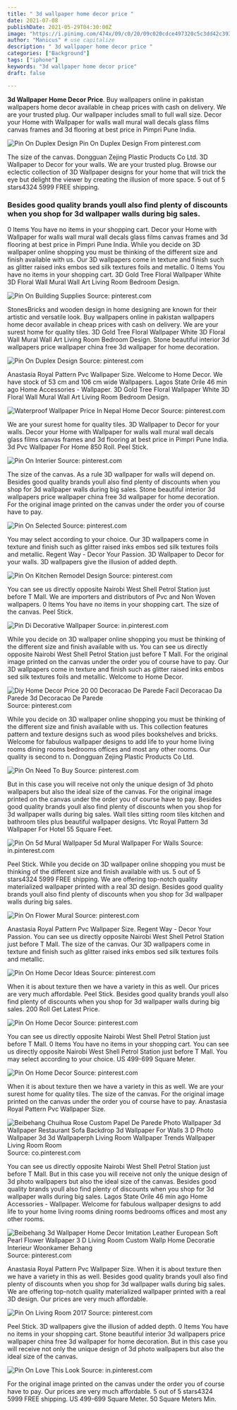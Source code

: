 ```yaml
---
title: " 3d wallpaper home decor price "
date: 2021-07-08
publishDate: 2021-05-29T04:30:00Z
image: "https://i.pinimg.com/474x/09/c0/20/09c020cdce497320c5c3dd42c3933729.jpg"
author: "Manicus" # use capitalize
description: " 3d wallpaper home decor price "
categories: ["Background"]
tags: ["iphone"]
keywords: "3d wallpaper home decor price"
draft: false

---
```



**3d Wallpaper Home Decor Price**. Buy wallpapers online in pakistan wallpapers home decor available in cheap prices with cash on delivery. We are your trusted plug. Our wallpaper includes small to full wall size. Decor your Home with Wallpaper for walls wall mural wall decals glass films canvas frames and 3d flooring at best price in Pimpri Pune India.

![Pin On Duplex Design](https://i.pinimg.com/originals/1e/2e/e7/1e2ee70569dd60c6b492ede143449096.jpg "Pin On Duplex Design")
Pin On Duplex Design From pinterest.com


The size of the canvas. Dongguan Zejing Plastic Products Co Ltd. 3D Wallpaper to Decor for your walls. We are your trusted plug. Browse our eclectic collection of 3D Wallpaper designs for your home that will trick the eye but delight the viewer by creating the illusion of more space. 5 out of 5 stars4324 5999 FREE shipping.

### Besides good quality brands youll also find plenty of discounts when you shop for 3d wallpaper walls during big sales.

0 Items You have no items in your shopping cart. Decor your Home with Wallpaper for walls wall mural wall decals glass films canvas frames and 3d flooring at best price in Pimpri Pune India. While you decide on 3D wallpaper online shopping you must be thinking of the different size and finish available with us. Our 3D wallpapers come in texture and finish such as glitter raised inks embos sed silk textures foils and metallic. 0 Items You have no items in your shopping cart. 3D Gold Tree Floral Wallpaper White 3D Floral Wall Mural Wall Art Living Room Bedroom Design.


![Pin On Building Supplies](https://i.pinimg.com/originals/82/fd/66/82fd661756ab5b701248de21d4840acd.jpg "Pin On Building Supplies")
Source: pinterest.com

StonesBricks and wooden design in home designing are known for their artistic and versatile look. Buy wallpapers online in pakistan wallpapers home decor available in cheap prices with cash on delivery. We are your surest home for quality tiles. 3D Gold Tree Floral Wallpaper White 3D Floral Wall Mural Wall Art Living Room Bedroom Design. Stone beautiful interior 3d wallpapers price wallpaper china free 3d wallpaper for home decoration.

![Pin On Duplex Design](https://i.pinimg.com/originals/1e/2e/e7/1e2ee70569dd60c6b492ede143449096.jpg "Pin On Duplex Design")
Source: pinterest.com

Anastasia Royal Pattern Pvc Wallpaper Size. Welcome to Home Decor. We have stock of 53 cm and 106 cm wide Wallpapers. Lagos State Orile 46 min ago Home Accessories - Wallpaper. 3D Gold Tree Floral Wallpaper White 3D Floral Wall Mural Wall Art Living Room Bedroom Design.

![Waterproof Wallpaper Price In Nepal Home Decor](https://i.pinimg.com/474x/f6/99/c9/f699c96328ba2df7d8489c033f572c42.jpg "Waterproof Wallpaper Price In Nepal Home Decor")
Source: pinterest.com

We are your surest home for quality tiles. 3D Wallpaper to Decor for your walls. Decor your Home with Wallpaper for walls wall mural wall decals glass films canvas frames and 3d flooring at best price in Pimpri Pune India. 3d Pvc Wallpaper For Home 850 Roll. Peel Stick.

![Pin On Interier](https://i.pinimg.com/originals/1c/76/d7/1c76d7a5df70fe0e34b61dbe5038f0c6.jpg "Pin On Interier")
Source: pinterest.com

The size of the canvas. As a rule 3D wallpaper for walls will depend on. Besides good quality brands youll also find plenty of discounts when you shop for 3d wallpaper walls during big sales. Stone beautiful interior 3d wallpapers price wallpaper china free 3d wallpaper for home decoration. For the original image printed on the canvas under the order you of course have to pay.

![Pin On Selected](https://i.pinimg.com/originals/dc/a2/f5/dca2f58c3869aaa8fd5143a144f49b29.jpg "Pin On Selected")
Source: pinterest.com

You may select according to your choice. Our 3D wallpapers come in texture and finish such as glitter raised inks embos sed silk textures foils and metallic. Regent Way - Decor Your Passion. 3D Wallpaper to Decor for your walls. 3D wallpapers give the illusion of added depth.

![Pin On Kitchen Remodel Design](https://i.pinimg.com/originals/f7/16/99/f7169914ddc6e3f78fbe592281868470.jpg "Pin On Kitchen Remodel Design")
Source: pinterest.com

You can see us directly opposite Nairobi West Shell Petrol Station just before T Mall. We are importers and distributors of Pvc and Non Woven wallpapers. 0 Items You have no items in your shopping cart. The size of the canvas. Peel Stick.

![Pin Di Decorative Wallpaper](https://i.pinimg.com/originals/e9/d0/99/e9d099f416845e2c76b79a8b60c2ee41.jpg "Pin Di Decorative Wallpaper")
Source: in.pinterest.com

While you decide on 3D wallpaper online shopping you must be thinking of the different size and finish available with us. You can see us directly opposite Nairobi West Shell Petrol Station just before T Mall. For the original image printed on the canvas under the order you of course have to pay. Our 3D wallpapers come in texture and finish such as glitter raised inks embos sed silk textures foils and metallic. Welcome to Home Decor.

![Diy Home Decor Price 20 00 Decoracao De Parede Facil Decoracao Da Parede 3d Decoracao De Parede](https://i.pinimg.com/originals/dc/bf/d7/dcbfd715edc823c5f35891845eeab2ca.png "Diy Home Decor Price 20 00 Decoracao De Parede Facil Decoracao Da Parede 3d Decoracao De Parede")
Source: pinterest.com

While you decide on 3D wallpaper online shopping you must be thinking of the different size and finish available with us. This collection features pattern and texture designs such as wood piles bookshelves and bricks. Welcome for fabulous wallpaper designs to add life to your home living rooms dining rooms bedrooms offices and most any other rooms. Our quality is second to n. Dongguan Zejing Plastic Products Co Ltd.

![Pin On Need To Buy](https://i.pinimg.com/originals/93/31/e6/9331e6037ee00f70fd20714a570d7d61.jpg "Pin On Need To Buy")
Source: pinterest.com

But in this case you will receive not only the unique design of 3d photo wallpapers but also the ideal size of the canvas. For the original image printed on the canvas under the order you of course have to pay. Besides good quality brands youll also find plenty of discounts when you shop for 3d wallpaper walls during big sales. Wall tiles sitting room tiles kitchen and bathroom tiles plus beautiful wallpaper designs. Vtc Royal Pattern 3d Wallpaper For Hotel 55 Square Feet.

![Pin On 5d Mural Wallpaper 5d Mural Wallpaper For Walls](https://i.pinimg.com/originals/1f/25/bc/1f25bcb9851e124649e36a0c8b9f09b1.jpg "Pin On 5d Mural Wallpaper 5d Mural Wallpaper For Walls")
Source: in.pinterest.com

Peel Stick. While you decide on 3D wallpaper online shopping you must be thinking of the different size and finish available with us. 5 out of 5 stars4324 5999 FREE shipping. We are offering top-notch quality materialized wallpaper printed with a real 3D design. Besides good quality brands youll also find plenty of discounts when you shop for 3d wallpaper walls during big sales.

![Pin On Flower Mural](https://i.pinimg.com/originals/ed/bb/7c/edbb7c1a4d64121d72c6bae30a3c908a.jpg "Pin On Flower Mural")
Source: pinterest.com

Anastasia Royal Pattern Pvc Wallpaper Size. Regent Way - Decor Your Passion. You can see us directly opposite Nairobi West Shell Petrol Station just before T Mall. The size of the canvas. Our 3D wallpapers come in texture and finish such as glitter raised inks embos sed silk textures foils and metallic.

![Pin On Home Decor Ideas](https://i.pinimg.com/originals/f1/18/39/f118393189cb8c3c71ae25568eb8df28.jpg "Pin On Home Decor Ideas")
Source: pinterest.com

When it is about texture then we have a variety in this as well. Our prices are very much affordable. Peel Stick. Besides good quality brands youll also find plenty of discounts when you shop for 3d wallpaper walls during big sales. 200 Roll Get Latest Price.

![Pin On Home Decor](https://i.pinimg.com/originals/c8/60/69/c86069b187b368cb1a374fe080ca1564.jpg "Pin On Home Decor")
Source: pinterest.com

You can see us directly opposite Nairobi West Shell Petrol Station just before T Mall. 0 Items You have no items in your shopping cart. You can see us directly opposite Nairobi West Shell Petrol Station just before T Mall. You may select according to your choice. US 499-699 Square Meter.

![Pin On Home Decor](https://i.pinimg.com/originals/ea/8a/7b/ea8a7bcdc252a67615558754b4a64a5f.jpg "Pin On Home Decor")
Source: pinterest.com

When it is about texture then we have a variety in this as well. We are your surest home for quality tiles. The size of the canvas. For the original image printed on the canvas under the order you of course have to pay. Anastasia Royal Pattern Pvc Wallpaper Size.

![Beibehang Chuihua Rose Custom Papel De Parede Photo Wallpaper 3d Wallpaper Restaurant Sofa Backdrop 3d Wallpaper For Walls 3 D Photo Wallpaper 3d 3d Wallpaperph Living Room Wallpaper Trends Wallpaper Living Room Room](https://i.pinimg.com/originals/8d/d3/20/8dd320f600a7e37f17c7adeb614527a6.jpg "Beibehang Chuihua Rose Custom Papel De Parede Photo Wallpaper 3d Wallpaper Restaurant Sofa Backdrop 3d Wallpaper For Walls 3 D Photo Wallpaper 3d 3d Wallpaperph Living Room Wallpaper Trends Wallpaper Living Room Room")
Source: co.pinterest.com

You can see us directly opposite Nairobi West Shell Petrol Station just before T Mall. But in this case you will receive not only the unique design of 3d photo wallpapers but also the ideal size of the canvas. Besides good quality brands youll also find plenty of discounts when you shop for 3d wallpaper walls during big sales. Lagos State Orile 46 min ago Home Accessories - Wallpaper. Welcome for fabulous wallpaper designs to add life to your home living rooms dining rooms bedrooms offices and most any other rooms.

![Beibehang 3d Wallpaper Home Decor Imitation Leather European Soft Pearl Flower Wallpaper 3 D Living Room Custom Wallp Home Decoratie Interieur Woonkamer Behang](https://i.pinimg.com/originals/b5/7a/d1/b57ad1488784036fce5096f66fdc9999.jpg "Beibehang 3d Wallpaper Home Decor Imitation Leather European Soft Pearl Flower Wallpaper 3 D Living Room Custom Wallp Home Decoratie Interieur Woonkamer Behang")
Source: pinterest.com

Anastasia Royal Pattern Pvc Wallpaper Size. When it is about texture then we have a variety in this as well. Besides good quality brands youll also find plenty of discounts when you shop for 3d wallpaper walls during big sales. We are offering top-notch quality materialized wallpaper printed with a real 3D design. Our prices are very much affordable.

![Pin On Living Room 2017](https://i.pinimg.com/originals/0a/ad/05/0aad0510be52e12017de9981b0f3e0a4.jpg "Pin On Living Room 2017")
Source: pinterest.com

Peel Stick. 3D wallpapers give the illusion of added depth. 0 Items You have no items in your shopping cart. Stone beautiful interior 3d wallpapers price wallpaper china free 3d wallpaper for home decoration. But in this case you will receive not only the unique design of 3d photo wallpapers but also the ideal size of the canvas.

![Pin On Love This Look](https://i.pinimg.com/474x/09/c0/20/09c020cdce497320c5c3dd42c3933729.jpg "Pin On Love This Look")
Source: in.pinterest.com

For the original image printed on the canvas under the order you of course have to pay. Our prices are very much affordable. 5 out of 5 stars4324 5999 FREE shipping. US 499-699 Square Meter. 50 Square Meters Min.

